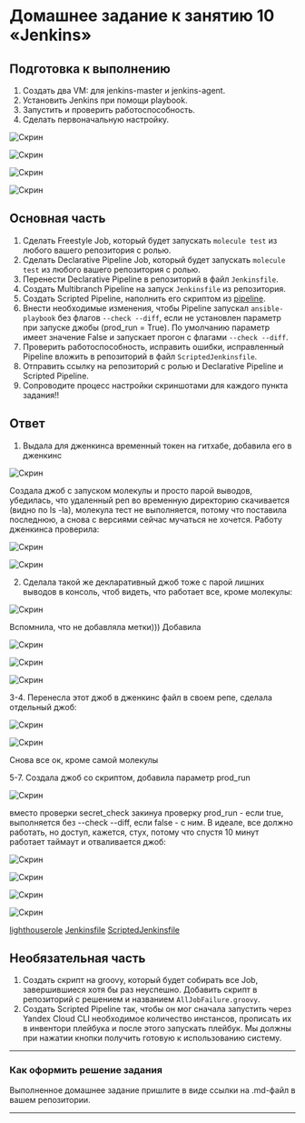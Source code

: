# Домашнее задание к занятию 10 «Jenkins»

## Подготовка к выполнению

1. Создать два VM: для jenkins-master и jenkins-agent.
2. Установить Jenkins при помощи playbook.
3. Запустить и проверить работоспособность.
4. Сделать первоначальную настройку.

![Скрин](https://github.com/Jlljully/CICD/blob/main/files/lesson_4/SCR-20240127-nrqs.png "установка")

![Скрин](https://github.com/Jlljully/CICD/blob/main/files/lesson_4/SCR-20240127-ngea.png "установка")

![Скрин](https://github.com/Jlljully/CICD/blob/main/files/lesson_4/SCR-20240127-ngxo.png "установка")

![Скрин](https://github.com/Jlljully/CICD/blob/main/files/lesson_4/SCR-20240127-njth.png "установка")


## Основная часть

1. Сделать Freestyle Job, который будет запускать `molecule test` из любого вашего репозитория с ролью.
2. Сделать Declarative Pipeline Job, который будет запускать `molecule test` из любого вашего репозитория с ролью.
3. Перенести Declarative Pipeline в репозиторий в файл `Jenkinsfile`.
4. Создать Multibranch Pipeline на запуск `Jenkinsfile` из репозитория.
5. Создать Scripted Pipeline, наполнить его скриптом из [pipeline](./pipeline).
6. Внести необходимые изменения, чтобы Pipeline запускал `ansible-playbook` без флагов `--check --diff`, если не установлен параметр при запуске джобы (prod_run = True). По умолчанию параметр имеет значение False и запускает прогон с флагами `--check --diff`.
7. Проверить работоспособность, исправить ошибки, исправленный Pipeline вложить в репозиторий в файл `ScriptedJenkinsfile`.
8. Отправить ссылку на репозиторий с ролью и Declarative Pipeline и Scripted Pipeline.
9. Сопроводите процесс настройки скриншотами для каждого пункта задания!!

## Ответ

1. Выдала для дженкинса временный токен на гитхабе, добавила его в дженкинс

![Скрин](https://github.com/Jlljully/CICD/blob/main/files/lesson_4/SCR-20240127-nmvm.png "task1")

Создала джоб с запуском молекулы и просто парой выводов, убедилась, что удаленный реп во временную директорию скачивается (видно по ls -la), молекула тест не выполняется, потому что поставила последнюю, а снова с версиями сейчас мучаться не хочется. Работу дженкинса проверила:

![Скрин](https://github.com/Jlljully/CICD/blob/main/files/lesson_4/SCR-20240127-noqq.png "task1")

![Скрин](https://github.com/Jlljully/CICD/blob/main/files/lesson_4/SCR-20240127-nofp.png "task1")

2. Сделала такой же декларативный джоб тоже с парой лишних выводов в консоль, чтоб видеть, что работает все, кроме молекулы:

![Скрин](https://github.com/Jlljully/CICD/blob/main/files/lesson_4/SCR-20240127-nthb.png "task2")

Вспомнила, что не добавляла метки))) Добавила

![Скрин](https://github.com/Jlljully/CICD/blob/main/files/lesson_4/SCR-20240127-ntoi.png "task2")

![Скрин](https://github.com/Jlljully/CICD/blob/main/files/lesson_4/SCR-20240127-nten.png "task2")

![Скрин](https://github.com/Jlljully/CICD/blob/main/files/lesson_4/SCR-20240127-nvrw.png "task2")

3-4. Перенесла этот джоб в дженкинс файл в своем репе, сделала отдельный джоб:

![Скрин](https://github.com/Jlljully/CICD/blob/main/files/lesson_4/SCR-20240127-oilg.png "task3")

![Скрин](https://github.com/Jlljully/CICD/blob/main/files/lesson_4/SCR-20240127-oiuc.png "task3")

Снова все ок, кроме самой молекулы

5-7. Создала джоб со скриптом, добавила параметр prod_run

![Скрин](https://github.com/Jlljully/CICD/blob/main/files/lesson_4/SCR-20240127-oexn.png "task5")

вместо проверки secret_check закинуа проверку prod_run - если true, выполняется без --check --diff, если false - с ним. В идеале, все должно работать, но доступ, кажется, стух, потому что спустя 10 минут работает таймаут и отваливается джоб:

![Скрин](https://github.com/Jlljully/CICD/blob/main/files/lesson_4/SCR-20240127-ogbo.png "task5")

![Скрин](https://github.com/Jlljully/CICD/blob/main/files/lesson_4/SCR-20240127-ogee.png "task5")

![Скрин](https://github.com/Jlljully/CICD/blob/main/files/lesson_4/SCR-20240127-ojbv.png "task5")

![Скрин](https://github.com/Jlljully/CICD/blob/main/files/lesson_4/SCR-20240127-oksd.png "task5")

[lighthouserole](https://github.com/Jlljully/lighthouse-role)
[Jenkinsfile](https://github.com/Jlljully/CI_files/blob/main/Jenkinsfile)
[ScriptedJenkinsfile](https://github.com/Jlljully/CICD/blob/main/files/lesson_4/ScriptedJenkinsfile)



## Необязательная часть

1. Создать скрипт на groovy, который будет собирать все Job, завершившиеся хотя бы раз неуспешно. Добавить скрипт в репозиторий с решением и названием `AllJobFailure.groovy`.
2. Создать Scripted Pipeline так, чтобы он мог сначала запустить через Yandex Cloud CLI необходимое количество инстансов, прописать их в инвентори плейбука и после этого запускать плейбук. Мы должны при нажатии кнопки получить готовую к использованию систему.

---

### Как оформить решение задания

Выполненное домашнее задание пришлите в виде ссылки на .md-файл в вашем репозитории.

---
